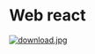 # Web react
[![download.jpg](https://i.postimg.cc/d0bPSM72/download.jpg)](https://postimg.cc/f3frJrfy)
